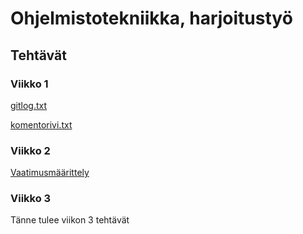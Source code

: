 # Ohjelmistotekniikka, harjoitustyö

## Tehtävät

### Viikko 1

[gitlog.txt](https://github.com/annis1234/ot-harjoitustyo/blob/main/laskarit/viikko1/gitlog.txt)

[komentorivi.txt](https://github.com/annis1234/ot-harjoitustyo/blob/main/laskarit/viikko1/komentorivi.txt)

### Viikko 2

[Vaatimusmäärittely](https://github.com/annis1234/ot-harjoitustyo/blob/main/dokumentaatio/vaatimusmaarittely.md)

### Viikko 3

Tänne tulee viikon 3 tehtävät
